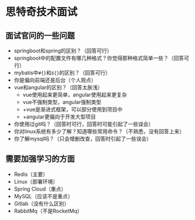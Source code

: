 # 思特奇技术面试

## 面试官问的一些问题

* springboot和spring的区别？（回答可行）
* springboot中的配置文件有哪几种格式？你觉得那种格式简单一些？（回答可行）
* mybatis中`#{}`和`${}`的区别？（回答可行）
* 你是偏向前端还是后台（个人观点）
* vue和angular的区别？（回答太肤浅）
  * vue使用起来更简单，angular使用起来更复杂
  * vue不强制类型，angular强制类型
  * +vue是渐进式框架，可以部分使用到项目中
  * +angular更偏向于开发大型项目
* 你使用过git吗？（回答时可行，回答时可能引起了一些误会）
* 你对linux系统有多少了解？知道哪些常用命令？（不熟悉，没有回答上来）
* 你了解mysql吗？（只会增删改查，回答时引起了一些误会）

## 需要加强学习的方面

* Redis（主要）
* Linux（部署环境）
* Spring Cloud（重点）
* MySQL（应该不是重点）
* Gitlab（没有什么区别）
* RabbitMq（不是RocketMq）


